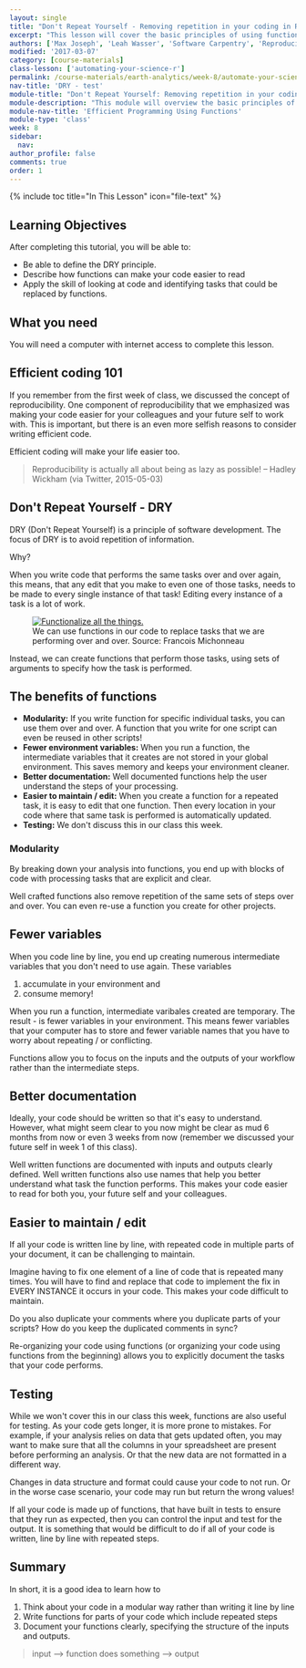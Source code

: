 ```yaml
---
layout: single
title: "Don't Repeat Yourself - Removing repetition in your coding in R"
excerpt: "This lesson will cover the basic principles of using functions and why they are important."
authors: ['Max Joseph', 'Leah Wasser', 'Software Carpentry', 'Reproducible Science Curriculum Community']
modified: '2017-03-07'
category: [course-materials]
class-lesson: ['automating-your-science-r']
permalink: /course-materials/earth-analytics/week-8/automate-your-science-r/
nav-title: 'DRY - test'
module-title: "Don't Repeat Yourself: Removing repetition in your coding using functions in R."
module-description: "This module will overview the basic principles of DRY - don't repeat yourself. It will then walk you through incorporating functions into your scientific programming to be more efficient, create cleaner and easier to read code and to remove repetition of code tasks in R."
module-nav-title: 'Efficient Programming Using Functions'
module-type: 'class'
week: 8
sidebar:
  nav:
author_profile: false
comments: true
order: 1
---
```



{% include toc title="In This Lesson" icon="file-text" %}

<div class='notice--success' markdown="1">

## <i class="fa fa-graduation-cap" aria-hidden="true"></i> Learning Objectives

After completing this tutorial, you will be able to:

* Be able to define the DRY principle.
* Describe how functions can make your code easier to read
* Apply the skill of looking at code and identifying tasks that could be replaced by functions.

## <i class="fa fa-check-square-o fa-2" aria-hidden="true"></i> What you need

You will need a computer with internet access to complete this lesson.

</div>


## Efficient coding 101

If you remember from the first week of class, we discussed the concept of
reproducibility. One component of reproducibility that we emphasized was making
your code easier
for your colleagues and your future self to work with. This is important,
but there is an even more selfish reasons to consider writing efficient code.

Efficient coding will make your life easier too.

> Reproducibility is actually all about being as lazy as possible!
> – Hadley Wickham (via Twitter, 2015-05-03)


## Don't Repeat Yourself - DRY

DRY (Don't Repeat Yourself) is a principle of software development. The focus of
DRY is to avoid repetition of information.

Why?

When you write code that performs the same tasks over and over again, this means,
that any edit that you make to even one of those tasks, needs to be made to
every single instance of that task! Editing every instance of a task is a lot of work.


<figure>
 <a href="{{ site.url}}/images/course-materials/earth-analytics/week-8/funct-all-things.png">
 <img src="{{ site.url}}/images/course-materials/earth-analytics/week-8/funct-all-things.png" alt="Functionalize all the things."></a>
    <figcaption>We can use functions in our code to replace tasks that we are performing over and over. Source: Francois Michonneau
    </figcaption>
</figure>

Instead, we can create functions that perform those tasks, using sets of arguments
to specify how the task is performed.

## The benefits of functions

* **Modularity:** If you write function for specific individual tasks, you can use them over and over. A function that you write for one script can even be reused in other scripts!
* **Fewer environment variables:** When you run a function, the intermediate variables that it creates are not stored in your global environment. This saves memory and keeps your environment cleaner.
* **Better documentation:** Well documented functions help the user understand the steps of your processing.
* **Easier to maintain / edit:** When you create a function for a repeated task, it is easy to edit that one function. Then every location in your code where that same task is performed is automatically updated.
* **Testing:** We don't discuss this in our class this week.

### Modularity

By breaking down your analysis into functions, you end up with blocks of code
with processing tasks that are explicit and clear.

Well crafted functions also remove repetition of the same sets of steps over and
over. You can even re-use a function you create for other projects.

## Fewer variables

When you code line by line, you end up creating numerous intermediate variables
that you don't need to use again. These variables

1. accumulate in your environment and
2. consume memory!

When you run a function, intermediate varibales created are temporary. The result -
is fewer variables in your environment. This means fewer variables that your computer
has to store and fewer variable names that you have to worry about repeating /
or conflicting.

Functions allow you to focus on the inputs and the outputs of your workflow rather
than the intermediate steps.

## Better documentation

Ideally, your code should be written so that it's easy to understand.
However, what might seem clear to you now might be clear as mud 6 months from now
or even 3 weeks from now (remember we discussed your future self in week 1 of this class).

Well written functions are documented with inputs and outputs clearly defined.
Well written functions also use names that help you better understand what task the
function performs. This makes your code easier to read for both you, your future
self and your colleagues.

## Easier to maintain / edit

If all your code is written line by line, with repeated code in
multiple parts of your document, it can be challenging to maintain.

Imagine having to fix one element of a line of code that is repeated many times.
You will have to find and replace that code to implement the fix in EVERY INSTANCE
it occurs in your code. This makes your code difficult to maintain.

Do you also duplicate your comments where you duplicate parts of your scripts?
How do you keep the duplicated comments in sync?

Re-organizing your code using functions (or organizing your code using functions
from the beginning) allows you to explicitly document the tasks that your code performs.


## Testing

While we won't cover this in our class this week, functions are also useful for testing.
As your code gets longer, it is more prone to mistakes. For example, if your
analysis relies on data that gets updated often, you may want to make sure that
all the columns in your spreadsheet are present before performing an analysis.
Or that the new data are not formatted in a different way.

Changes in data structure and format could cause your code to not run. Or in the
worse case scenario, your code may run but return the wrong values!

If all your code is made up of functions, that have built in tests to ensure
that they run as expected, then you can control the input and test for the output.
It is something that would be difficult to do if all of your code is written,
line by line with repeated steps.

## Summary
In short, it is a good idea to learn how to

1. Think about your code in a modular way rather than writing it line by line
2. Write functions for parts of your code which include repeated steps
3. Document your functions clearly, specifying the structure of the inputs and outputs.


> input --> function does something --> output

